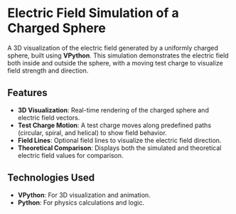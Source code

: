 # Electric Field Simulation of a Charged Sphere

A 3D visualization of the electric field generated by a uniformly charged sphere, built using **VPython**. This simulation demonstrates the electric field both inside and outside the sphere, with a moving test charge to visualize field strength and direction.

## Features
- **3D Visualization**: Real-time rendering of the charged sphere and electric field vectors.
- **Test Charge Motion**: A test charge moves along predefined paths (circular, spiral, and helical) to show field behavior.
- **Field Lines**: Optional field lines to visualize the electric field direction.
- **Theoretical Comparison**: Displays both the simulated and theoretical electric field values for comparison.

## Technologies Used
- **VPython**: For 3D visualization and animation.
- **Python**: For physics calculations and logic.

